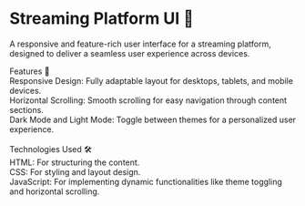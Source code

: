 # Streaming Platform UI 🌟
A responsive and feature-rich user interface for a streaming platform, designed to deliver a seamless user experience across devices.

Features 🚀<br>
Responsive Design: Fully adaptable layout for desktops, tablets, and mobile devices.<br>
Horizontal Scrolling: Smooth scrolling for easy navigation through content sections.<br>
Dark Mode and Light Mode: Toggle between themes for a personalized user experience.<br><br>
Technologies Used 🛠️<br>
HTML: For structuring the content.<br>
CSS: For styling and layout design.<br>
JavaScript: For implementing dynamic functionalities like theme toggling and horizontal scrolling.
